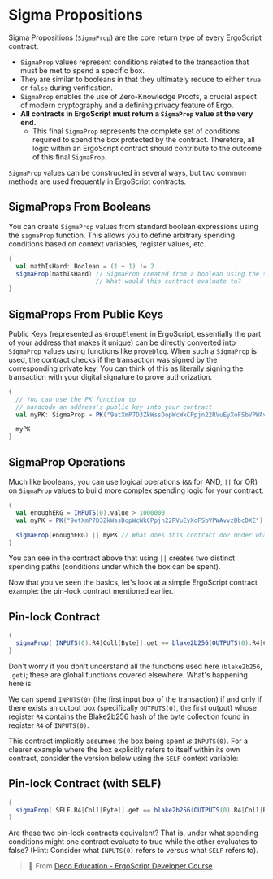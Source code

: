 # Sigma Propositions

Sigma Propositions (`SigmaProp`) are the core return type of every ErgoScript contract.

- `SigmaProp` values represent conditions related to the transaction that must be met to spend a specific box.
- They are similar to booleans in that they ultimately reduce to either `true` or `false` during verification.
- `SigmaProp` enables the use of Zero-Knowledge Proofs, a crucial aspect of modern cryptography and a defining privacy feature of Ergo.
- **All contracts in ErgoScript must return a `SigmaProp` value at the very end.** 
    - This final `SigmaProp` represents the complete set of conditions required to spend the box protected by the contract. Therefore, all logic within an ErgoScript contract should contribute to the outcome of this final `SigmaProp`.

`SigmaProp` values can be constructed in several ways, but two common methods are used frequently in ErgoScript contracts.

## SigmaProps From Booleans

You can create `SigmaProp` values from standard boolean expressions using the `sigmaProp` function. This allows you to define arbitrary spending conditions based on context variables, register values, etc.

```scala
{
  val mathIsHard: Boolean = (1 + 1) != 2
  sigmaProp(mathIsHard) // SigmaProp created from a boolean using the sigmaProp function
                        // What would this contract evaluate to?
}

```

## SigmaProps From Public Keys

Public Keys (represented as `GroupElement` in ErgoScript, essentially the part of your address that makes it unique) can be directly converted into `SigmaProp` values using functions like `proveDlog`. When such a `SigmaProp` is used, the contract checks if the transaction was signed by the corresponding private key. You can think of this as literally signing the transaction with your digital signature to prove authorization.

```scala
{
  // You can use the PK function to
  // hardcode an address's public key into your contract
  val myPK: SigmaProp = PK("9etXmP7D3ZkWssDopWcWkCPpjn22RVuEyXoFSbVPWAvvzDbcDXE")

  myPK
}

```

## SigmaProp Operations

Much like booleans, you can use logical operations (`&&` for AND, `||` for OR) on `SigmaProp` values to build more complex spending logic for your contract.

```scala
{
  val enoughERG = INPUTS(0).value > 1000000
  val myPK = PK("9etXmP7D3ZkWssDopWcWkCPpjn22RVuEyXoFSbVPWAvvzDbcDXE")

  sigmaProp(enoughERG) || myPK // What does this contract do? Under what conditions could such a contract be spent?
}
```



You can see in the contract above that using `||` creates two distinct spending paths (conditions under which the box can be spent).

Now that you've seen the basics, let's look at a simple ErgoScript contract example: the pin-lock contract mentioned earlier.

## Pin-lock Contract

```scala
{
  sigmaProp( INPUTS(0).R4[Coll[Byte]].get == blake2b256(OUTPUTS(0).R4[Coll[Byte]].get) )
}

```

Don't worry if you don't understand all the functions used here (`blake2b256`, `.get`); these are global functions covered elsewhere. What's happening here is:

We can spend `INPUTS(0)` (the first input box of the transaction) if and only if there exists an output box (specifically `OUTPUTS(0)`, the first output) whose register `R4` contains the Blake2b256 hash of the byte collection found in register `R4` of `INPUTS(0)`.

This contract implicitly assumes the box being spent *is* `INPUTS(0)`. For a clearer example where the box explicitly refers to itself within its own contract, consider the version below using the `SELF` context variable:

## Pin-lock Contract (with SELF)

```scala
{
  sigmaProp( SELF.R4[Coll[Byte]].get == blake2b256(OUTPUTS(0).R4[Coll[Byte]].get) )
}

```

Are these two pin-lock contracts equivalent? That is, under what spending conditions might one contract evaluate to true while the other evaluates to false? (Hint: Consider what `INPUTS(0)` refers to versus what `SELF` refers to).



> 🔗 From [Deco Education - ErgoScript Developer Course](https://github.com/DeCo-Education/ErgoScript-Developer-Course/blob/main/Class-Documents/Class-1/Materials/Class1.MD)
